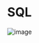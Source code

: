 # SQL
![image](https://user-images.githubusercontent.com/78733719/192152401-db1f0e97-f321-4809-ac60-c2ba182a2c83.png)
